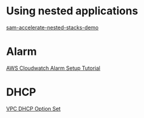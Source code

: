 # Using nested applications

[sam-accelerate-nested-stacks-demo](https://github.com/aws-samples/sam-accelerate-nested-stacks-demo)

# Alarm

[AWS Cloudwatch Alarm Setup Tutorial](https://www.youtube.com/watch?v=lHWrAAzoxJA&ab_channel=BeABetterDev)

# DHCP

[VPC DHCP Option Set](https://www.youtube.com/watch?v=BNvxoO7DbGA&ab_channel=CloudDeepDive)
